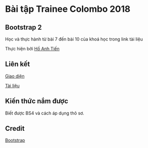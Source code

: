 # Bài tập Trainee Colombo 2018

## Bootstrap 2
Học và thực hành từ bài 7 đến bài 10 của khoá học trong link tài liệu

Thực hiện bởi [Hồ Anh Tiến](https://github.com/komatsu98)

## Liên kết

[Giao diện](https://komatsu98.github.io/BS4StartupSite_Ho-Anh-Tien/)

[Tài liệu](https://www.youtube.com/playlist?list=PLUoqTnNH-2XyNhhLuYrrmrmV46jVw6RHF)
## Kiến thức nắm được
Biết được BS4 và cách áp dụng thô sơ.

## Credit
[Bootstrap](https://getbootstrap.com/)
